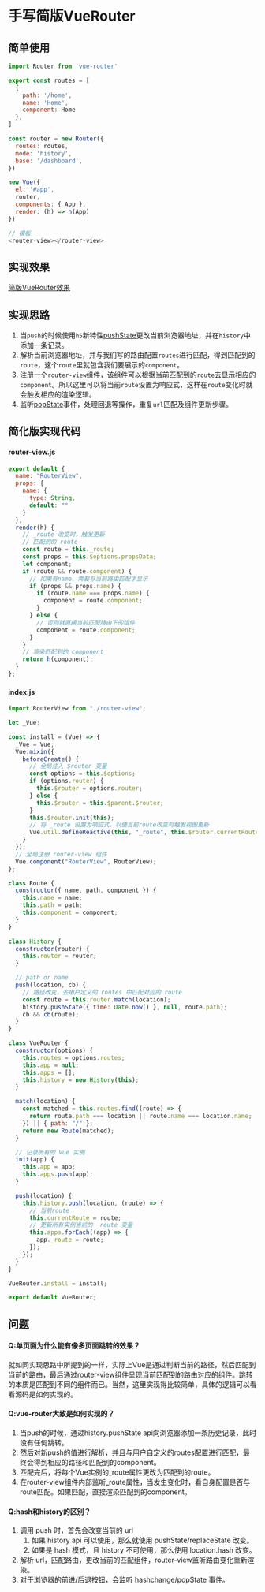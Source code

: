 # 手写简版VueRouter

## 简单使用
```javascript
import Router from 'vue-router'

export const routes = [
  {
    path: '/home',
    name: 'Home',
    component: Home
  },
]

const router = new Router({
  routes: routes,
  mode: 'history',
  base: '/dashboard',
})

new Vue({
  el: '#app',
  router,
  components: { App },
  render: (h) => h(App)
})

// 模板
<router-view></router-view>
```

## 实现效果
[简版VueRouter效果](https://codesandbox.io/s/shouxiejianbanvuerouter-7mmxc?file=/src/main.js)

## 实现思路

1. 当`push`的时候使用`h5`新特性[pushState](https://developer.mozilla.org/zh-CN/docs/Web/API/History/pushState)更改当前浏览器地址，并在`history`中添加一条记录。
2. 解析当前浏览器地址，并与我们写的路由配置`routes`进行匹配，得到匹配到的`route`，这个`route`里就包含我们要展示的`component`。
3. 注册一个`router-view`组件，该组件可以根据当前匹配到的`route`去显示相应的`component`。所以这里可以将当前`route`设置为响应式，这样在`route`变化时就会触发相应的渲染逻辑。
4. 监听[popState](https://developer.mozilla.org/zh-CN/docs/Web/API/Window/popstate_event)事件，处理回退等操作，重复`url`匹配及组件更新步骤。

## 简化版实现代码

#### router-view.js

```javascript
export default {
  name: "RouterView",
  props: {
    name: {
      type: String,
      default: ""
    }
  },
  render(h) {
    // _route 改变时，触发更新
    // 匹配到的 route
    const route = this._route;
    const props = this.$options.propsData;
    let component;
    if (route && route.component) {
      // 如果有name，需要与当前路由匹配才显示
      if (props && props.name) {
        if (route.name === props.name) {
          component = route.component;
        }
      } else {
        // 否则就直接当前匹配路由下的组件
        component = route.component;
      }
    }
    // 渲染匹配到的 component
    return h(component);
  }
};
```

#### index.js

```javascript
import RouterView from "./router-view";

let _Vue;

const install = (Vue) => {
  _Vue = Vue;
  Vue.mixin({
    beforeCreate() {
      // 全局注入 $router 变量
      const options = this.$options;
      if (options.router) {
        this.$router = options.router;
      } else {
        this.$router = this.$parent.$router;
      }
      this.$router.init(this);
      // 将 _route 设置为响应式，以便当前route改变时触发视图更新
      Vue.util.defineReactive(this, "_route", this.$router.currentRoute);
    }
  });
  // 全局注册 router-view 组件
  Vue.component("RouterView", RouterView);
};

class Route {
  constructor({ name, path, component }) {
    this.name = name;
    this.path = path;
    this.component = component;
  }
}

class History {
  constructor(router) {
    this.router = router;
  }

  // path or name
  push(location, cb) {
    // 路径改变，去用户定义的 routes 中匹配对应的 route
    const route = this.router.match(location);
    history.pushState({ time: Date.now() }, null, route.path);
    cb && cb(route);
  }
}

class VueRouter {
  constructor(options) {
    this.routes = options.routes;
    this.app = null;
    this.apps = [];
    this.history = new History(this);
  }

  match(location) {
    const matched = this.routes.find((route) => {
      return route.path === location || route.name === location.name;
    }) || { path: "/" };
    return new Route(matched);
  }

  // 记录所有的 Vue 实例
  init(app) {
    this.app = app;
    this.apps.push(app);
  }

  push(location) {
    this.history.push(location, (route) => {
      // 当前route
      this.currentRoute = route;
      // 更新所有实例当前的 _route 变量
      this.apps.forEach((app) => {
        app._route = route;
      });
    });
  }
}

VueRouter.install = install;

export default VueRouter;
```

## 问题

#### Q:单页面为什么能有像多页面跳转的效果？

就如同实现思路中所提到的一样，实际上Vue是通过判断当前的路径，然后匹配到当前的路由，最后通过router-view组件呈现当前匹配到的路由对应的组件。跳转的本质是匹配到不同的组件而已。当然，这里实现得比较简单，具体的逻辑可以看看源码是如何实现的。

#### Q:vue-router大致是如何实现的？
1. 当push的时候，通过history.pushState api向浏览器添加一条历史记录，此时没有任何跳转。
2. 然后对新push的值进行解析，并且与用户自定义的routes配置进行匹配，最终会得到相应的路径和匹配到的component。
3. 匹配完后，将每个Vue实例的_route属性更改为匹配到的route。
4. 在router-view组件内部监听_route属性，当发生变化时，看自身配置是否与route匹配。如果匹配，直接渲染匹配到的component。

#### Q:hash和history的区别？
1. 调用 push 时，首先会改变当前的 url
   1. 如果 history api 可以使用，那么就使用 pushState/replaceState 改变。
   2. 如果是 hash 模式，且 history 不可使用，那么使用 location.hash 改变。
2. 解析 url，匹配路由，更改当前的匹配组件，router-view监听路由变化重新渲染。
3. 对于浏览器的前进/后退按钮，会监听 hashchange/popState 事件。